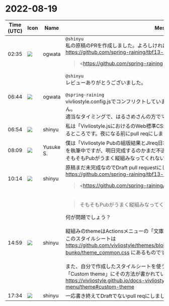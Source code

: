 # 2022-08-19

|Time (UTC)|Icon|Name|Message|
|---|---|---|---|
|02:35|![](https://avatars.slack-edge.com/2019-11-22/845042642576_070441337abaca9fb7b3_72.png)|ogwata|`@shinyu`<br>私の原稿のPRを作成しました。よろしければレビューをお願いします。<br><https://github.com/spring-raining/tbf13-draft/pull/1><br><blockquote><https://github.com/spring-raining|@spring-raining>  <br>もう少し推敲したいですが、ひとまずPRを送ります。  <br>ところで、<https://github.com/MurakamiShinyu|@MurakamiShinyu> さんにもレビューを依頼したいのですが、可能でしょうか？</blockquote>|
|06:44|![](https://avatars.slack-edge.com/2019-11-22/845042642576_070441337abaca9fb7b3_72.png)|ogwata|`@shinyu`<br>レビューありがとうございました。<br><br>`@spring-raining`<br>vivliostyle.config.jsでコンフリクトしていますが、私の修正は取り下げてかまいません。<br>適当なタイミングで、はるさめさんの方でマージしちゃってください。お任せします。|
|06:54|![](https://avatars.slack-edge.com/2018-04-27/354445776386_e258f5ed5ba887b08668_72.jpg)|shinyu|私は「Vivliostyle.jsにおけるのWeb標準CSSサポートの大改善」という原稿を書いているところです。夜になる前にpull reqにします。|
|08:09|![](https://avatars.slack-edge.com/2020-10-27/1455123835683_dbf567e9fc6aaf7280b1_72.jpg)|Yusuke S.|僕は「Vivliostyle Pubの組版結果とJlreq日本語組版処理の要件を見比べる（縦組み編）」を執筆中ですが、明日完成するのかまだ不透明です…<br>そもそもPubがうまく縦組みなってくれない…|
|10:14|![](https://avatars.slack-edge.com/2018-04-27/354445776386_e258f5ed5ba887b08668_72.jpg)|shinyu|原稿まだ未完成なのでDraft pull requestにしておきました：<br><https://github.com/spring-raining/tbf13-draft/pull/2><br><blockquote><https://github.com/spring-raining/tbf13-draft/pull/2|#2 村上の原稿「Vivliostyle.jsにおけるのWeb標準CSSサポートの大改善」></blockquote>|
|14:59|![](https://avatars.slack-edge.com/2018-04-27/354445776386_e258f5ed5ba887b08668_72.jpg)|shinyu|<blockquote>そもそもPubがうまく縦組みなってくれない…</blockquote>何が問題でしょう？<br><br>縦組みのthemeはActionsメニューの「文庫用のテーマ」です。<br>このスタイルシートは <https://github.com/vivliostyle/themes/blob/master/packages/%40vivliostyle/theme-bunko/theme_common.css> にあるものです。<br><br>また、自分で作成したスタイルシートを使うのであれば、Pubユーザーガイドの「Custom theme」にその方法が書かれています。<br><https://vivliostyle.github.io/docs-vivliostyle-pub/#/ja/functions-of-the-actions-menu/theme#custom-theme>|
|17:34|![](https://avatars.slack-edge.com/2018-04-27/354445776386_e258f5ed5ba887b08668_72.jpg)|shinyu|一応書き終えてDraftでないpull reqにしました。よろしく！|
